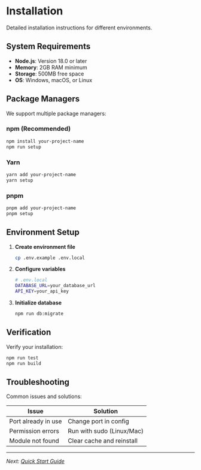 # Installation

Detailed installation instructions for different environments.

## System Requirements

- **Node.js**: Version 18.0 or later
- **Memory**: 2GB RAM minimum
- **Storage**: 500MB free space
- **OS**: Windows, macOS, or Linux

## Package Managers

We support multiple package managers:

### npm (Recommended)
```bash
npm install your-project-name
npm run setup
```

### Yarn
```bash
yarn add your-project-name
yarn setup
```

### pnpm
```bash
pnpm add your-project-name
pnpm setup
```

## Environment Setup

1. **Create environment file**
   ```bash
   cp .env.example .env.local
   ```

2. **Configure variables**
   ```bash
   # .env.local
   DATABASE_URL=your_database_url
   API_KEY=your_api_key
   ```

3. **Initialize database**
   ```bash
   npm run db:migrate
   ```

## Verification

Verify your installation:

```bash
npm run test
npm run build
```

## Troubleshooting

Common issues and solutions:

| Issue | Solution |
|-------|----------|
| Port already in use | Change port in config |
| Permission errors | Run with sudo (Linux/Mac) |
| Module not found | Clear cache and reinstall |

---

*Next: [Quick Start Guide](./quick-start)* 